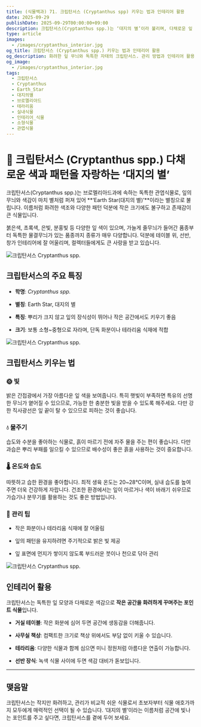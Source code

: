 ```yaml
---
title: (식물백과) 71. 크립탄서스 (Cryptanthus spp) 키우는 법과 인테리어 활용
date: 2025-09-29
publishDate: 2025-09-29T00:00:00+09:00
description: 크립탄서스(Cryptanthus spp.)는 ‘대지의 별’이라 불리며, 다채로운 잎 무늬와 색감으로 사랑받는 실내 식물입니다. 키우는 법, 관리 요령, 인테리어 활용 아이디어를 소개합니다.
type: article
images:
  - /images/cryptanthus_interior.jpg
og_title: 크립탄서스 (Cryptanthus spp.) 키우는 법과 인테리어 활용
og_description: 화려한 잎 무늬와 독특한 자태의 크립탄서스. 관리 방법과 인테리어 활용 팁을 확인해보세요.
og_image:
  - /images/cryptanthus_interior.jpg
tags:
  - 크립탄서스
  - Cryptanthus
  - Earth_Star
  - 대지의별
  - 브로멜리아드
  - 테라리움
  - 실내식물
  - 인테리어_식물
  - 소형식물
  - 관엽식물
---
```



# **🌿 크립탄서스 (Cryptanthus spp.) 다채로운 색과 패턴을 자랑하는 ‘대지의 별’**

  

크립탄서스(Cryptanthus spp.)는 브로멜리아드과에 속하는 독특한 관엽식물로, 잎의 무늬와 색감이 마치 별처럼 퍼져 있어 **‘Earth Star(대지의 별)’**이라는 별칭으로 불립니다. 이름처럼 화려한 색조와 다양한 패턴 덕분에 작은 크기에도 불구하고 존재감이 큰 식물입니다.

  

붉은색, 초록색, 은빛, 분홍빛 등 다양한 잎 색이 있으며, 가늘게 줄무늬가 들어간 품종부터 독특한 물결무늬가 있는 품종까지 종류가 매우 다양합니다. 덕분에 테이블 위, 선반, 창가 인테리어에 잘 어울리며, 컬렉터들에게도 큰 사랑을 받고 있습니다.

![크립탄서스 Cryptanthus spp.](/images/cryptanthus_closeup.jpg)    

## **크립탄서스의 주요 특징**

- **학명**: _Cryptanthus spp._
    
- **별칭**: Earth Star, 대지의 별
    
- **특징**: 뿌리가 크지 않고 잎의 장식성이 뛰어나 작은 공간에서도 키우기 좋음
    
- **크기**: 보통 소형~중형으로 자라며, 단독 화분이나 테라리움 식재에 적합
    

![크립탄서스 Cryptanthus spp.](/images/cryptanthus_potted.jpg)    

## **크립탄서스 키우는 법**

  

### **🌞 빛**

  

밝은 간접광에서 가장 아름다운 잎 색을 보여줍니다. 특히 햇빛이 부족하면 특유의 선명한 무늬가 옅어질 수 있으므로, 가능한 한 충분한 빛을 받을 수 있도록 해주세요. 다만 강한 직사광선은 잎 끝이 탈 수 있으므로 피하는 것이 좋습니다.

  

### **💧 물주기**

  

습도와 수분을 좋아하는 식물로, 흙이 마르기 전에 자주 물을 주는 편이 좋습니다. 다만 과습은 뿌리 부패를 일으킬 수 있으므로 배수성이 좋은 흙을 사용하는 것이 중요합니다.

  

### **🌡️ 온도와 습도**

  

따뜻하고 습한 환경을 좋아합니다. 최적 생육 온도는 20~28℃이며, 실내 습도를 높여주면 더욱 건강하게 자랍니다. 건조한 환경에서는 잎이 마르거나 색이 바래기 쉬우므로 가습기나 분무기를 활용하는 것도 좋은 방법입니다.

  

### **🌱 관리 팁**

- 작은 화분이나 테라리움 식재에 잘 어울림
    
- 잎의 패턴을 유지하려면 주기적으로 밝은 빛 제공
    
- 잎 표면에 먼지가 쌓이지 않도록 부드러운 붓이나 천으로 닦아 관리
    

![크립탄서스 Cryptanthus spp.](/images/cryptanthus_interior.jpg)    

## **인테리어 활용**

  

크립탄서스는 독특한 잎 모양과 다채로운 색감으로 **작은 공간을 화려하게 꾸며주는 포인트 식물**입니다.

- **거실 테이블**: 작은 화분에 심어 두면 공간에 생동감을 더해줍니다.
    
- **사무실 책상**: 컴팩트한 크기로 책상 위에서도 부담 없이 키울 수 있습니다.
    
- **테라리움**: 다양한 식물과 함께 심으면 미니 정원처럼 아름다운 연출이 가능합니다.
    
- **선반 장식**: 녹색 식물 사이에 두면 색감 대비가 돋보입니다.
    

---

## **맺음말**

  

크립탄서스는 작지만 화려하고, 관리가 비교적 쉬운 식물로서 초보자부터 식물 애호가까지 모두에게 매력적인 선택이 될 수 있습니다. ‘대지의 별’이라는 이름처럼 공간에 빛나는 포인트를 주고 싶다면, 크립탄서스를 곁에 두어 보세요.